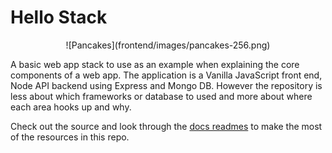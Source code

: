 # Hello Stack

<center>
![Pancakes](frontend/images/pancakes-256.png)
</center>


A basic web app stack to use as an example when explaining the core components of a web app. The application is a Vanilla JavaScript front end, Node API backend using Express and Mongo DB. However the repository is less about which frameworks or database to used and more about where each area hooks up and why.

Check out the source and look through the [docs readmes](docs/README.md) to make the most of the resources in this repo.